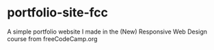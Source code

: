 # portfolio-site-fcc
A simple portfolio website I made in the (New) Responsive Web Design course from freeCodeCamp.org
